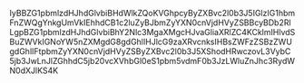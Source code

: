 IyBBZG1pbmlzdHJhdGlvbiBHdWlkZQoKVGhpcyByZXBvc2l0b3J5IGlzIG1hbmFnZWQgYnkgUmVkIEhhdCB1c2luZyBJbmZyYXN0cnVjdHVyZSBBcyBDb2RlLgpBZG1pbmlzdHJhdGlvbiBhY2Nlc3MgaXMgcHJvaGliaXRlZC4KCklmIHlvdSBuZWVkIGNoYW5nZXMgdG8gdGhlIHJlcG9zaXRvcnksIHBsZWFzZSBzZWUgdGhlIFtpbmZyYXN0cnVjdHVyZSByZXBvc2l0b3J5XShodHRwczovL3VybC5jb3JwLnJlZGhhdC5jb20vcXVhbGl0eS1pbm5vdmF0b3JzLWluZnJhc3RydWN0dXJlKS4K